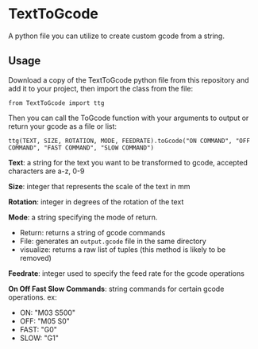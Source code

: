 # TextToGcode

 A python file you can utilize to create custom gcode from a string.

## Usage

Download a copy of the TextToGcode python file from this repository and add it to your project, then import the class from the file:

`from TextToGcode import ttg`

Then you can call the ToGcode function with your arguments to output or return your gcode as a file or list:

`ttg(TEXT, SIZE, ROTATION, MODE, FEEDRATE).toGcode("ON COMMAND", "OFF COMMAND", "FAST COMMAND", "SLOW COMMAND")`

**Text**: a string for the text you want to be transformed to gcode, accepted characters are a-z, 0-9

**Size**: integer that represents the scale of the text in mm

**Rotation**: integer in degrees of the rotation of the text

**Mode**: a string specifying the mode of return.

- Return: returns a string of gcode commands
- File: generates an `output.gcode` file in the same directory
- visualize: returns a raw list of tuples (this method is likely to be removed)

**Feedrate**: integer used to specify the feed rate for the gcode operations

**On Off Fast Slow Commands**: string commands for certain gcode operations. ex:

- ON: "M03 S500"
- OFF: "M05 S0"
- FAST: "G0"
- SLOW: "G1"
